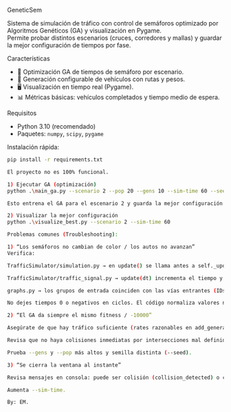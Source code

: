 GeneticSem

Sistema de simulación de tráfico con control de semáforos optimizado por Algoritmos Genéticos (GA) y visualización en Pygame.  
Permite probar distintos escenarios (cruces, corredores y mallas) y guardar la mejor configuración de tiempos por fase.

Características

- 🧬 Optimización GA de tiempos de semáforo por escenario.
- 🚗 Generación configurable de vehículos con rutas y pesos.
- 🖥️ Visualización en tiempo real (Pygame).
- 📊 Métricas básicas: vehículos completados y tiempo medio de espera.

Requisitos

- Python 3.10 (recomendado)
- Paquetes: `numpy`, `scipy`, `pygame`

Instalación rápida:
```bash
pip install -r requirements.txt

El proyecto no es 100% funcional.

1) Ejecutar GA (optimización)
python .\main_ga.py --scenario 2 --pop 20 --gens 10 --sim-time 60 --seed 7

Esto entrena el GA para el escenario 2 y guarda la mejor configuración en: results/best_config_s2.json

2) Visualizar la mejor configuración
python .\visualize_best.py --scenario 2 --sim-time 60

Problemas comunes (Troubleshooting):

1) “Los semáforos no cambian de color / los autos no avanzan”
Verifica:

TrafficSimulator/simulation.py → en update() se llama antes a self._update_signals(dt_local).

TrafficSimulator/traffic_signal.py → update(dt) incrementa el tiempo y llama a next_phase() cuando dt acumulado supera la duración de la fase actual.

graphs.py → los grupos de entrada coinciden con las vías entrantes (IDs correctos) y el número de fases encaja con la cantidad de grupos (o máscaras).

No dejes tiempos 0 o negativos en ciclos. El código normaliza valores no válidos, pero lo ideal es poner duraciones > 0.

2) “El GA da siempre el mismo fitness / -10000”

Asegúrate de que hay tráfico suficiente (rates razonables en add_generator).

Revisa que no haya colisiones inmediatas por intersecciones mal definidas.

Prueba --gens y --pop más altos y semilla distinta (--seed).

3) “Se cierra la ventana al instante”

Revisa mensajes en consola: puede ser colisión (collision_detected) o cierre (ESC).

Aumenta --sim-time.

By: EM.


